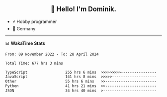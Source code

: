 <h2 align="center">👋 Hello! I'm Dominik.</h2>

- ⚡ Hobby programmer
- 📍 Germany

---
📊 **WakaTime Stats**
<!--START_SECTION:waka-->

```txt
From: 09 November 2022 - To: 28 April 2024

Total Time: 677 hrs 3 mins

TypeScript                 255 hrs 6 mins  >>>>>>>>>----------------   37.68 %
JavaScript                 141 hrs 8 mins  >>>>>--------------------   20.85 %
Other                      55 hrs 6 mins   >>-----------------------   08.14 %
Python                     41 hrs 21 mins  >>-----------------------   06.11 %
JSON                       34 hrs 40 mins  >------------------------   05.12 %
```

<!--END_SECTION:waka-->
